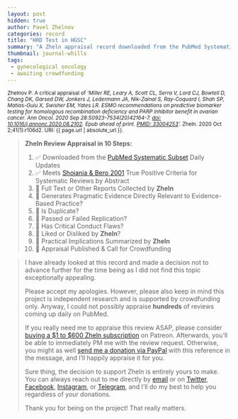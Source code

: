 ```yaml
---
layout: post
hidden: true
author: Pavel Zhelnov
categories: record
title: "HRD Test in HGSC"
summary: "A Zheln appraisal record downloaded from the PubMed Systematic Subset daily updates."
thumbnail: journal-whills
tags:
 - gynecological oncology
 - awaiting crowdfunding
---
```


<small id="citation">Zhelnov P. A critical appraisal of _‘Miller RE, Leary A, Scott CL, Serra V, Lord CJ, Bowtell D, Chang DK, Garsed DW, Jonkers J, Ledermann JA, Nik-Zainal S, Ray-Coquard I, Shah SP, Matias-Guiu X, Swisher EM, Yates LR. ESMO recommendations on predictive biomarker testing for homologous recombination deficiency and PARP inhibitor benefit in ovarian cancer. Ann Oncol. 2020 Sep 28:S0923-7534(20)42164-7. [doi: 10.1016/j.annonc.2020.08.2102](https://doi.org/10.1016/j.annonc.2020.08.2102). Epub ahead of print. [PMID: 33004253](https://pubmed.gov/33004253)’._ Zheln. 2020 Oct 2;41(1):r106d2. URI: {{ page.url | absolute_url }}.</small>

> **Zheln Review Appraisal in 10 Steps:**
>
> 1. ✅ Downloaded from the [PubMed Systematic Subset](https://github.com/p1m-ortho/qs-global-ortho-search-queries/blob/global-sr-query/README.md) Daily Updates
> 2. ✅ Meets [Shojania & Bero 2001](https://www.researchgate.net/publication/11820967_Taking_Advantage_of_the_Explosion_of_Systematic_Reviews_An_Efficient_MEDLINE_Search_Strategy) True Positive Criteria for Systematic Reviews by Abstract
> 3. 🔄 Full Text or Other Reports Collected by **Zheln**
> 4. 🔄 Generates Pragmatic Evidence Directly Relevant to Evidence-Based Practice?
> 5. 🔄 Is Duplicate?
> 6. 🔄 Passed or Failed Replication?
> 7. 🔄 Has Critical Conduct Flaws?
> 8. 🔄 Liked or Disliked by **Zheln**?
> 9. 🔄 Practical Implications Summarized by **Zheln**
> 10. 🔄 Appraisal Published & Call for Crowdfunding

> I have already looked at this record and made a decision not to advance further for the time being as I did not find this topic exceptionally appealing.
>
> Please accept my apologies. However, please also keep in mind this project is independent research and is supported by crowdfunding only. Anyway, I could not possibly appraise **hundreds** of reviews coming up daily on PubMed.
> 
> If you really need me to appraise this review ASAP, please consider [buying a $1 to $600 Zheln subscription](https://patreon.com/zheln) on Patreon. Afterwards, you’ll be able to immediately PM me with the review request. Otherwise, you might as well [send me a donation via PayPal](https://paypal.me/pjelnov) with this reference in the message, and I’ll happily appraise it for you.
> 
> Sure thing, the decision to support Zheln is entirely yours to make. You can always reach out to me directly by [email](mailto:pavel@zheln.com) or on [Twitter](https://twitter.com/drzhelnov), [Facebook](https://facebook.com/drzhelnov), [Instagram](https://instagram.com/igzheln), or [Telegram](https://t.me/drzhelnov), and I’ll do my best to help you regardless of your donations.
> 
> Thank you for being on the project! That really matters.

